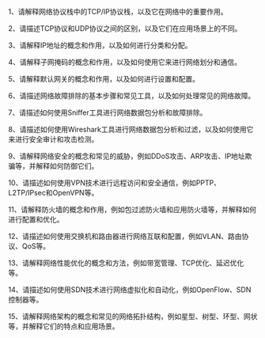 1、请解释网络协议栈中的TCP/IP协议栈，以及它在网络中的重要作用。

2、请描述TCP协议和UDP协议之间的区别，以及它们在应用场景上的不同。

3、请解释IP地址的概念和作用，以及如何进行分类和分配。

4、请解释子网掩码的概念和作用，以及如何使用它来进行网络划分和通信。

5、请解释默认网关的概念和作用，以及如何进行设置和配置。

6、请描述网络故障排除的基本步骤和常见工具，以及如何处理常见的网络故障。

7、请描述如何使用Sniffer工具进行网络数据包分析和故障排除。

8、请描述如何使用Wireshark工具进行网络数据包分析和过滤，以及如何使用它来进行安全审计和攻击检测。

9、请解释网络安全的概念和常见的威胁，例如DDoS攻击、ARP攻击、IP地址欺骗等，并解释如何防御它们。

10、请描述如何使用VPN技术进行远程访问和安全通信，例如PPTP、L2TP/IPsec和OpenVPN等。

11、请解释防火墙的概念和作用，例如包过滤防火墙和应用防火墙等，并解释如何进行配置和优化。

12、请描述如何使用交换机和路由器进行网络互联和配置，例如VLAN、路由协议、QoS等。

13、请解释网络性能优化的概念和方法，例如带宽管理、TCP优化、延迟优化等。

14、请描述如何使用SDN技术进行网络虚拟化和自动化，例如OpenFlow、SDN控制器等。

15、请解释网络架构的概念和常见的网络拓扑结构，例如星型、树型、环型、网状等，并解释它们的特点和应用场景。